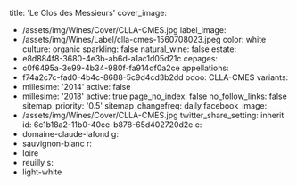 title: 'Le Clos des Messieurs'
cover_image:
  - /assets/img/Wines/Cover/CLLA-CMES.jpg
label_image:
  - /assets/img/Wines/Label/clla-cmes-1560708023.jpeg
color: white
culture: organic
sparkling: false
natural_wine: false
estate:
  - e8d884f8-3680-4e3b-ab6d-a1ac1d05d21c
cepages:
  - c0f6495a-3e99-4b34-980f-fa914df0a2ce
appellations:
  - f74a2c7c-fad0-4b4c-8688-5c9d4cd3b2dd
odoo: CLLA-CMES
variants:
  -
    millesime: '2014'
    active: false
  -
    millesime: '2018'
    active: true
page_no_index: false
no_follow_links: false
sitemap_priority: '0.5'
sitemap_changefreq: daily
facebook_image:
  - /assets/img/Wines/Cover/CLLA-CMES.jpg
twitter_share_setting: inherit
id: 6c1b18a2-11b0-40ce-b878-65d402720d2e
e:
  - domaine-claude-lafond
g:
  - sauvignon-blanc
r:
  - loire
  - reuilly
s:
  - light-white

